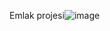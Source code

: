 Emlak projesi![image](https://user-images.githubusercontent.com/56759314/165643054-68783afb-e4b5-4f78-b960-4139dc48f571.png)
